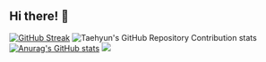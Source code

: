 ## Hi there! 👋





<!--
**Denscape/Denscape** is a ✨ _special_ ✨ repository because its `README.md` (this file) appears on your GitHub profile.

Here are some ideas to get you started:

- 🔭 I’m currently working on ...
- 🌱 I’m currently learning ...
- 👯 I’m looking to collaborate on ...
- 🤔 I’m looking for help with ...
- 💬 Ask me about ...
- 📫 How to reach me: ...
- 😄 Pronouns: ...
- ⚡ Fun fact: ...
-->

[![GitHub Streak](https://streak-stats.demolab.com?user=Denscape&theme=blue-green)](https://git.io/streak-stats)
![Taehyun's GitHub Repository Contribution stats](https://github-contributor-stats.vercel.app/api?username=Denscape)
[![Anurag's GitHub stats](https://github-readme-stats.vercel.app/api?username=Denscape)](https://github.com/anuraghazra/github-readme-stats)
![](https://komarev.com/ghpvc/?username=your-github-Denscape)

